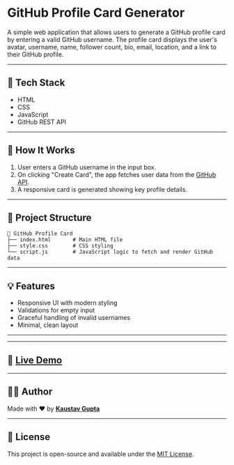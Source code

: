 
# GitHub Profile Card Generator

A simple web application that allows users to generate a GitHub profile card by entering a valid GitHub username. The profile card displays the user's avatar, username, name, follower count, bio, email, location, and a link to their GitHub profile.

---

## 🔧 Tech Stack

- HTML
- CSS
- JavaScript
- GitHub REST API

---

## 🚀 How It Works

1. User enters a GitHub username in the input box.
2. On clicking "Create Card", the app fetches user data from the [GitHub API](https://api.github.com/users/{username}).
3. A responsive card is generated showing key profile details.

---

## 📂 Project Structure

```
📁 GitHub Profile Card
├── index.html       # Main HTML file
├── style.css        # CSS styling 
└── script.js        # JavaScript logic to fetch and render GitHub data
```

---

## 💡 Features

- Responsive UI with modern styling
- Validations for empty input
- Graceful handling of invalid usernames
- Minimal, clean layout

---

---

## 🔗 [Live Demo](https://github-card-generator-gilt.vercel.app)

---

## 🧑‍💻 Author

Made with ❤️ by [**Kaustav Gupta**](https://github.com/kaustavxg)

---

## 📜 License

This project is open-source and available under the [MIT License](LICENSE).

